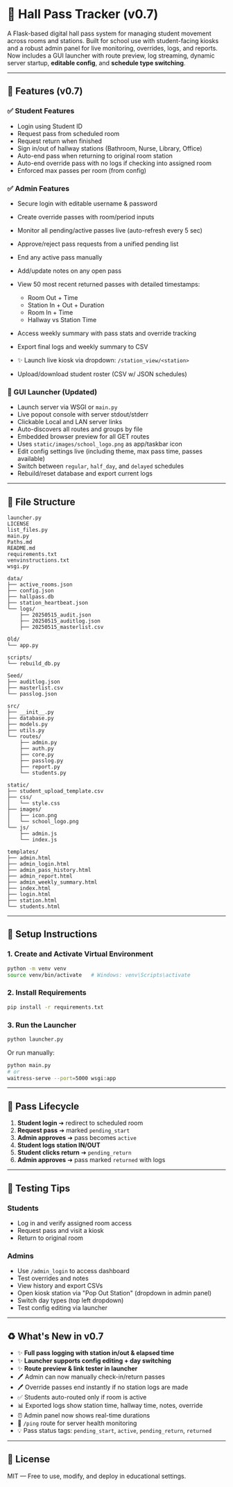 # 🏢 Hall Pass Tracker (v0.7)

A Flask-based digital hall pass system for managing student movement across rooms and stations.
Built for school use with student-facing kiosks and a robust admin panel for live monitoring, overrides, logs, and reports.
Now includes a GUI launcher with route preview, log streaming, dynamic server startup, **editable config**, and **schedule type switching**.

---

## 🚀 Features (v0.7)

### ✅ Student Features

* Login using Student ID
* Request pass from scheduled room
* Request return when finished
* Sign in/out of hallway stations (Bathroom, Nurse, Library, Office)
* Auto-end pass when returning to original room station
* Auto-end override pass with no logs if checking into assigned room
* Enforced max passes per room (from config)

### ✅ Admin Features

* Secure login with editable username & password
* Create override passes with room/period inputs
* Monitor all pending/active passes live (auto-refresh every 5 sec)
* Approve/reject pass requests from a unified pending list
* End any active pass manually
* Add/update notes on any open pass
* View 50 most recent returned passes with detailed timestamps:

  * Room Out + Time
  * Station In + Out + Duration
  * Room In + Time
  * Hallway vs Station Time
* Access weekly summary with pass stats and override tracking
* Export final logs and weekly summary to CSV
* ✨ Launch live kiosk via dropdown: `/station_view/<station>`
* Upload/download student roster (CSV w/ JSON schedules)

### 🔹 GUI Launcher (Updated)

* Launch server via WSGI or `main.py`
* Live popout console with server stdout/stderr
* Clickable Local and LAN server links
* Auto-discovers all routes and groups by file
* Embedded browser preview for all GET routes
* Uses `static/images/school_logo.png` as app/taskbar icon
* Edit config settings live (including theme, max pass time, passes available)
* Switch between `regular`, `half_day`, and `delayed` schedules
* Rebuild/reset database and export current logs

---

## 📂 File Structure

```
launcher.py
LICENSE
list_files.py
main.py
Paths.md
README.md
requirements.txt
venvinstructions.txt
wsgi.py

data/
├── active_rooms.json
├── config.json
├── hallpass.db
├── station_heartbeat.json
└── logs/
    ├── 20250515_audit.json
    ├── 20250515_auditlog.json
    ├── 20250515_masterlist.csv

Old/
└── app.py

scripts/
└── rebuild_db.py

Seed/
├── auditlog.json
├── masterlist.csv
└── passlog.json

src/
├── __init__.py
├── database.py
├── models.py
├── utils.py
└── routes/
    ├── admin.py
    ├── auth.py
    ├── core.py
    ├── passlog.py
    ├── report.py
    └── students.py

static/
├── student_upload_template.csv
├── css/
│   └── style.css
├── images/
│   ├── icon.png
│   └── school_logo.png
└── js/
    ├── admin.js
    └── index.js

templates/
├── admin.html
├── admin_login.html
├── admin_pass_history.html
├── admin_report.html
├── admin_weekly_summary.html
├── index.html
├── login.html
├── station.html
└── students.html
```

---

## 🚧 Setup Instructions

### 1. Create and Activate Virtual Environment

```bash
python -m venv venv
source venv/bin/activate   # Windows: venv\Scripts\activate
```

### 2. Install Requirements

```bash
pip install -r requirements.txt
```

### 3. Run the Launcher

```bash
python launcher.py
```

Or run manually:

```bash
python main.py
# or
waitress-serve --port=5000 wsgi:app
```

---

## 🥺 Pass Lifecycle

1. **Student login** ➔ redirect to scheduled room
2. **Request pass** ➔ marked `pending_start`
3. **Admin approves** ➔ pass becomes `active`
4. **Student logs station IN/OUT**
5. **Student clicks return** ➔ `pending_return`
6. **Admin approves** ➔ pass marked `returned` with logs

---

## 💪 Testing Tips

### Students

* Log in and verify assigned room access
* Request pass and visit a kiosk
* Return to original room

### Admins

* Use `/admin_login` to access dashboard
* Test overrides and notes
* View history and export CSVs
* Open kiosk station via "Pop Out Station" (dropdown in admin panel)
* Switch day types (top left dropdown)
* Test config editing via launcher

---

## ♻ What's New in v0.7

* ✨ **Full pass logging with station in/out & elapsed time**
* ✨ **Launcher supports config editing + day switching**
* ✨ **Route preview & link tester in launcher**
* 🖊️ Admin can now manually check-in/return passes
* 🖊️ Override passes end instantly if no station logs are made
* ✅ Students auto-routed only if room is active
* 📊 Exported logs show station time, hallway time, notes, override
* ⏰ Admin panel now shows real-time durations
* 📲 `/ping` route for server health monitoring
* 💡 Pass status tags: `pending_start`, `active`, `pending_return`, `returned`

---

## 💼 License

MIT — Free to use, modify, and deploy in educational settings.
